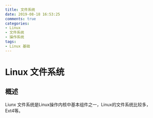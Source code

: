 ```yaml
---
title: 文件系统
date: 2019-08-18 16:53:25
comments: true
categories:
- Linux
- 文件系统
- 操作系统
tags:
- Linux 基础
---
```


# Linux 文件系统

## 概述
Liunx 文件系统是Linux操作内核中基本组件之一，Linux的文件系统比较多，Ext4等。

<!-- more -->
